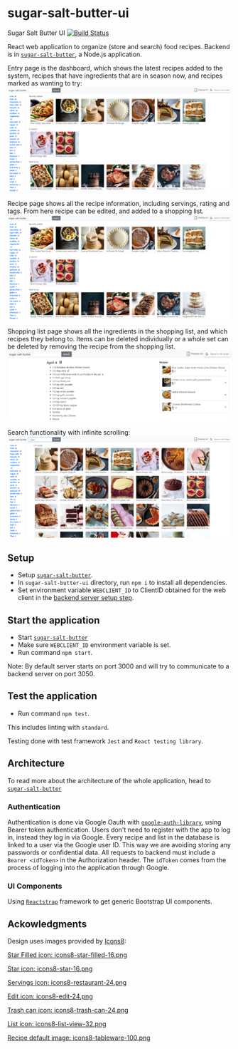 # sugar-salt-butter-ui
Sugar Salt Butter UI [![Build Status](https://travis-ci.com/ainhoaL/sugar-salt-butter-ui.svg?branch=master)](https://travis-ci.com/ainhoaL/sugar-salt-butter-ui)

React web application to organize (store and search) food recipes. Backend is in [`sugar-salt-butter`](https://github.com/ainhoaL/sugar-salt-butter-ui), a Node.js application.

Entry page is the dashboard, which shows the latest recipes added to the system, recipes that have ingredients that are in season now, and recipes marked as wanting to try:
![sugar-salt-butter-ui dashboard image](https://github.com/ainhoaL/sugar-salt-butter-ui/blob/master/docs/dashboard.png)

Recipe page shows all the recipe information, including servings, rating and tags. From here recipe can be edited, and added to a shopping list.
![sugar-salt-butter-ui recipe image](https://github.com/ainhoaL/sugar-salt-butter-ui/blob/master/docs/dashboard.png)

Shopping list page shows all the ingredients in the shopping list, and which recipes they belong to. Items can be deleted individually or a whole set can be deleted by removing the recipe from the shopping list.
![sugar-salt-butter-ui shopping list image](https://github.com/ainhoaL/sugar-salt-butter-ui/blob/master/docs/list.png)

Search functionality with infinite scrolling:
![sugar-salt-butter-ui search image](https://github.com/ainhoaL/sugar-salt-butter-ui/blob/master/docs/search.png)


## Setup
- Setup [`sugar-salt-butter`](https://github.com/ainhoaL/sugar-salt-butter#setup).
- In `sugar-salt-butter-ui` directory, run `npm i` to install all dependencies.
- Set environment variable `WEBCLIENT_ID` to ClientID obtained for the web client in the [backend server setup step](https://github.com/ainhoaL/sugar-salt-butter#setup).

## Start the application
- Start [`sugar-salt-butter`](https://github.com/ainhoaL/sugar-salt-butter#start-the-application)
- Make sure `WEBCLIENT_ID` environment variable is set.
- Run command `npm start`.

Note: By default server starts on port 3000 and will try to communicate to a backend server on port 3050.

## Test the application
- Run command `npm test`.

This includes linting with `standard`.

Testing done with test framework `Jest` and `React testing library`.

## Architecture
To read more about the architecture of the whole application, head to [`sugar-salt-butter`](https://github.com/ainhoaL/sugar-salt-butter#architecture)

### Authentication
Authentication is done via Google Oauth with [`google-auth-library`](https://www.npmjs.com/package/google-auth-library), using Bearer token authentication.
Users don't need to register with the app to log in, instead they log in via Google. Every recipe and list in the database is linked to a user via the Google user ID. This way we are avoiding storing any passwords or confidential data.
All requests to backend must include a `Bearer <idToken>` in the Authorization header. The `idToken` comes from the process of logging into the application through Google.

### UI Components
Using [`Reactstrap`](https://reactstrap.github.io/) framework to get generic Bootstrap UI components.

## Ackowledgments
Design uses images provided by [Icons8](https://icons8.com):

[Star Filled icon: icons8-star-filled-16.png](https://icons8.com/icon/38845/star-filled)

[Star icon: icons8-star-16.png](https://icons8.com/icon/38864/star)

[Servings icon: icons8-restaurant-24.png](https://icons8.com/icon/57225/restaurant)

[Edit icon: icons8-edit-24.png](https://icons8.com/icon/65358/edit)

[Trash can icon: icons8-trash-can-24.png](https://icons8.com/icon/58913/trash-can)

[List icon: icons8-list-view-32.png](https://icons8.com/icon/92786/list-view)

[Recipe default image: icons8-tableware-100.png](https://icons8.com/icon/24555/tableware)